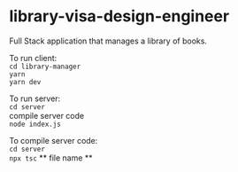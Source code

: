 # library-visa-design-engineer
Full Stack application that manages a library of books.

To run client:\
  `cd library-manager`\
  `yarn`\
  `yarn dev`

To run server:\
  `cd server`\
  compile server code\
  `node index.js`

To compile server code:\
  `cd server`\
  `npx tsc` ** file name **

